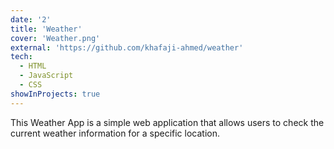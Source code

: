 ```yaml
---
date: '2'
title: 'Weather'
cover: 'Weather.png'
external: 'https://github.com/khafaji-ahmed/weather'
tech:
  - HTML
  - JavaScript
  - CSS
showInProjects: true
---
```


This Weather App is a simple web application that allows users to check the current weather information for a specific location.
